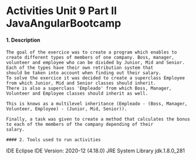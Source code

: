 # Activities Unit 9 Part II JavaAngularBootcamp

#### 1. Description
```
The goal of the exercice was to create a program which enables to create different types of members of one company. Boss, manager, 
volunteer and employee who can be divided by Junior, Mid and Senior. Each of the types have their own retribution system that
should be taken into account when finding out their salary. 
To solve the exercice it was decided to create a superclass Employee from which Junior, Mid and Senior classes should inherit. 
There is also a superclass 'Empleado' from which Boss, Manager, Volunteer and Employee classes should inherit as well. 

This is knows as a multilevel inheritance (Empleado - (Boss, Manager, Volunteer, Employee) - (Junior, Mid, Senior)).

Finally, a task was given to create a method that calculates the bonus to each of the members of the company depending of their
salary. 

#### 2. Tools used to run activities
```
IDE                   Eclipse IDE Version: 2020-12 (4.18.0)
JRE System Library    jdk.1.8.0_281  
